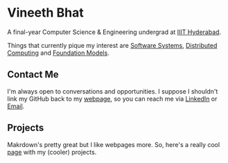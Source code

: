 # Vineeth Bhat  
A final-year Computer Science & Engineering undergrad at [IIIT Hyderabad](https://www.iiit.ac.in/).

Things that currently pique my interest are [Software Systems](https://en.wikipedia.org/wiki/Software_system), [Distributed Computing](https://en.wikipedia.org/wiki/Distributed_computing) and [Foundation Models](https://en.wikipedia.org/wiki/Foundation_model).

## Contact Me
I'm always open to conversations and opportunities. I suppose I shouldn't link my GitHub back to my [webpage](https://flightvin.github.io/), so you can reach me via [LinkedIn](https://www.linkedin.com/in/vineethbhat/) or [Email](mailto:vineeth.bhat@gmail.com).

## Projects

Makrdown's pretty great but I like webpages more. So, here's a really cool [page](https://flightvin.github.io/projects/) with my (cooler) projects.
